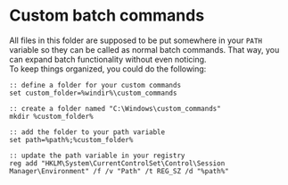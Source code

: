 # Custom batch commands
All files in this folder are supposed to be put somewhere in your `PATH` variable so they can be called as normal batch commands. That way, you can expand batch functionality without even noticing.  
To keep things organized, you could do the following:

    :: define a folder for your custom commands
    set custom_folder=%windir%\custom_commands
    
    :: create a folder named "C:\Windows\custom_commands"
    mkdir %custom_folder%
    
    :: add the folder to your path variable
    set path=%path%;%custom_folder%
    
    :: update the path variable in your registry
    reg add "HKLM\System\CurrentControlSet\Control\Session Manager\Environment" /f /v "Path" /t REG_SZ /d "%path%"

